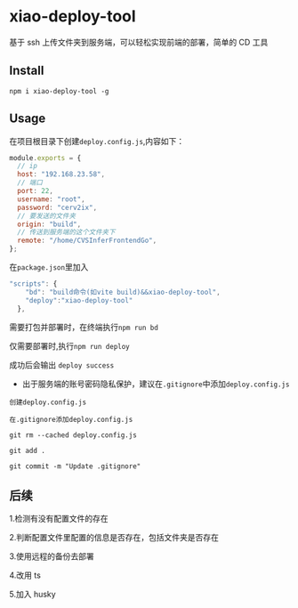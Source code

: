 # xiao-deploy-tool

基于 ssh 上传文件夹到服务端，可以轻松实现前端的部署，简单的 CD 工具

## Install

```
npm i xiao-deploy-tool -g
```

## Usage

在项目根目录下创建`deploy.config.js`,内容如下：

```js
module.exports = {
  // ip
  host: "192.168.23.58",
  // 端口
  port: 22,
  username: "root",
  password: "cerv2ix",
  // 要发送的文件夹
  origin: "build",
  // 传送到服务端的这个文件夹下
  remote: "/home/CVSInferFrontendGo",
};
```

在`package.json`里加入

```js
"scripts": {
    "bd": "build命令(如vite build)&&xiao-deploy-tool",
    "deploy":"xiao-deploy-tool"
  },
```

需要打包并部署时，在终端执行`npm run bd`

仅需要部署时,执行`npm run deploy`

成功后会输出 `deploy success`

- 出于服务端的账号密码隐私保护，建议在`.gitignore`中添加`deploy.config.js`

```
创建deploy.config.js

在.gitignore添加deploy.config.js

git rm --cached deploy.config.js

git add .

git commit -m "Update .gitignore"

```

## 后续

1.检测有没有配置文件的存在

2.判断配置文件里配置的信息是否存在，包括文件夹是否存在

3.使用远程的备份去部署

4.改用 ts

5.加入 husky
